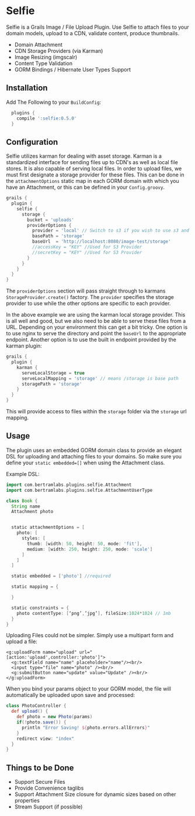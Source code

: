 Selfie
======

Selfie is a Grails Image / File Upload Plugin. Use Selfie to attach files to your domain models, upload to a CDN, validate content, produce thumbnails.

* Domain Attachment
* CDN Storage Providers (via Karman)
* Image Resizing (imgscalr)
* Content Type Validation
* GORM Bindings / Hibernate User Types Support

Installation
------------

Add The Following to your `BuildConfig`:

```groovy
  plugins {
    compile ':selfie:0.5.0'
  }
```

Configuration
-------------

Selfie utilizes karman for dealing with asset storage. Karman is a standardized interface for sending files up to CDN's as well as local file stores. It is also capable of serving local files.
In order to upload files, we must first designate a storage provider for these files. This can be done in the `attachmentOptions` static map in each GORM domain with which you have an Attachment,
or this can be defined in your `Config.groovy`.

```groovy
grails {
  plugin {
    selfie {
      storage {
        bucket = 'uploads'
        providerOptions {
          provider = 'local' // Switch to s3 if you wish to use s3 and install the karman-aws plugin
          basePath = 'storage'
          baseUrl  = 'http://localhost:8080/image-test/storage'
          //accessKey = "KEY" //Used for S3 Provider
          //secretKey = "KEY" //Used for S3 Provider
        }
      }
    }
  }
}
```

The `providerOptions` section will pass straight through to karmans `StorageProvider.create()` factory. The `provider` specifies the storage provider to use while the other options are specific to each provider.

In the above example we are using the karman local storage provider. This is all well and good, but we also need to be able to serve these files from a URL. Depending on your environment this can get a bit tricky.
One option is to use nginx to serve the directory and point the `baseUrl` to the appropriate endpoint. Another option is to use the built in endpoint provided by the karman plugin:


```groovy
grails {
  plugin {
    karman {
      serveLocalStorage = true
      serveLocalMapping = 'storage' // means /storage is base path
      storagePath = 'storage'
    }
  }
}
```

This will provide access to files within the `storage` folder via the `storage` url mapping.


Usage
-----

The plugin uses an embedded GORM domain class to provide an elegant DSL for uploading and attaching files to your domains. So make sure you define your `static embedded=[]` when using the Attachment class.

Example DSL:

```groovy
import com.bertramlabs.plugins.selfie.Attachment
import com.bertramlabs.plugins.selfie.AttachmentUserType

class Book {
  String name
  Attachment photo


  static attachmentOptions = [
    photo: [
      styles: [
        thumb: [width: 50, height: 50, mode: 'fit'],
        medium: [width: 250, height: 250, mode: 'scale']
      ]
    ]
  ]

  static embedded = ['photo'] //required

  static mapping = {

  }

  static constraints = {
    photo contentType: [‘png’,’jpg’], fileSize:1024*1024 // 1mb
  }
}
```


Uploading Files could not be simpler. Simply use a multipart form and upload a file:

```gsp
<g:uploadForm name="upload" url="[action:'upload',controller:'photo']">
  <g:textField name="name" placeholder="name"/><br/>
  <input type="file" name="photo" /><br/>
  <g:submitButton name="update" value="Update" /><br/>
</g:uploadForm>
```

When you bind your params object to your GORM model, the file will automatically be uploaded upon save and processed:

```groovy
class PhotoController {
  def upload() {
    def photo = new Photo(params)
    if(!photo.save()) {
      println "Error Saving! ${photo.errors.allErrors}"
    }
    redirect view: "index"
  }
}
```

Things to be Done
------------------
* Support Secure Files
* Provide Convenience taglibs
* Support Attachment Size closure for dynamic sizes based on other properties
* Stream Support (if possible)
